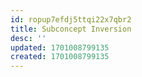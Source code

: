 ```yaml
---
id: ropup7efdj5ttqi22x7qbr2
title: Subconcept Inversion
desc: ''
updated: 1701008799135
created: 1701008799135
---
```

